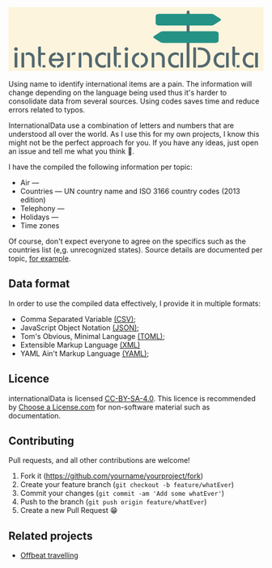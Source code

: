 ![logo](https://github.com/bhdicaire/internationalData/raw/master/img/logo.png)

Using name to identify international items are a pain. The information will change depending on the language being used thus it's harder to consolidate data from several sources. Using codes saves time and reduce errors related to typos.

InternationalData use a combination of letters and numbers that are understood all over the world. As I use this for my own projects, I know this might not be the perfect approach for you. If you have any ideas, just open an issue and tell me what you think 💬.

I have the compiled the following information per topic:
* Air — 
* Countries —  UN country name and ISO 3166 country codes (2013 edition)
* Telephony — 
* Holidays — 
* Time zones

Of course, don't expect everyone to agree on the specifics such as the countries list (e,g. unrecognized states). Source details are documented per topic, [for example](https://github.com/bhdicaire/internationalData/raw/master/countries/README.md).

## Data format
In order to use the compiled data effectively, I provide it in multiple formats:
* Comma Separated Variable [(CSV)](https://www.ietf.org/rfc/rfc4180.txt);
* JavaScript Object Notation [(JSON)](https://www.json.org/);
* Tom's Obvious, Minimal Language [(TOML)](https://github.com/toml-lang/toml);
* Extensible Markup Language [(XML)](https://www.w3.org/TR/xml/)
* YAML Ain't Markup Language [(YAML)](http://yaml.org/);

## Licence

internationalData is licensed [CC-BY-SA-4.0](https://github.com/bhdicaire/internationalData/raw/master/LICENCSE). This licence is recommended by [Choose a License.com](https://choosealicense.com/) for non-software material such as documentation.
## Contributing

Pull requests, and all other contributions are welcome!

1. Fork it (<https://github.com/yourname/yourproject/fork>)
2. Create your feature branch (`git checkout -b feature/whatEver`)
3. Commit your changes (`git commit -am 'Add some whatEver'`)
4. Push to the branch (`git push origin feature/whatEver`)
5. Create a new Pull Request :grin:

## Related projects

* [Offbeat travelling](https://www.offbeattravelling.com/spreadsheet-make-sense-of-all-countries-territories-in-world/)
